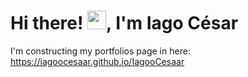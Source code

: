 # Hi there! <img src="https://raw.githubusercontent.com/kaueMarques/kaueMarques/master/hi.gif" width="30px">, I'm Iago César

I'm constructing my portfolios page in here: https://iagoocesaar.github.io/IagooCesaar

<!--
**maykbrito/maykbrito** is a ✨ _special_ ✨ repository because its `README.md` (this file) appears on your GitHub profile.

Here are some ideas to get you started:

- 🔭 I’m currently working on ...
- 🌱 I’m currently learning ...
- 👯 I’m looking to collaborate on ...
- 🤔 I’m looking for help with ...
- 💬 Ask me about ...
- 📫 How to reach me: ...
- 😄 Pronouns: ...
- ⚡ Fun fact: ...
-->
